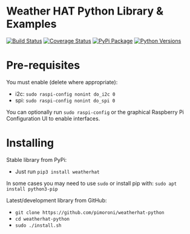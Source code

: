 # Weather HAT Python Library & Examples

[![Build Status](https://travis-ci.com/pimoroni/weatherhat-python.svg?branch=master)](https://travis-ci.com/pimoroni/weatherhat-python)
[![Coverage Status](https://coveralls.io/repos/github/pimoroni/weatherhat-python/badge.svg?branch=master)](https://coveralls.io/github/pimoroni/weatherhat-python?branch=master)
[![PyPi Package](https://img.shields.io/pypi/v/weatherhat.svg)](https://pypi.python.org/pypi/weatherhat)
[![Python Versions](https://img.shields.io/pypi/pyversions/weatherhat.svg)](https://pypi.python.org/pypi/weatherhat)

# Pre-requisites

You must enable (delete where appropriate):

* i2c: `sudo raspi-config nonint do_i2c 0`
* spi: `sudo raspi-config nonint do_spi 0`

You can optionally run `sudo raspi-config` or the graphical Raspberry Pi Configuration UI to enable interfaces.

# Installing

Stable library from PyPi:

* Just run `pip3 install weatherhat`

In some cases you may need to use `sudo` or install pip with: `sudo apt install python3-pip`

Latest/development library from GitHub:

* `git clone https://github.com/pimoroni/weatherhat-python`
* `cd weatherhat-python`
* `sudo ./install.sh`

